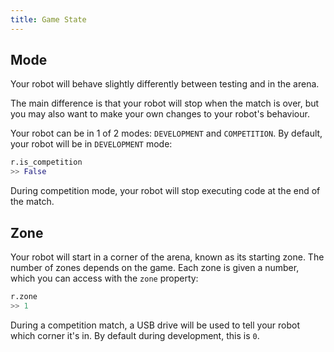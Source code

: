 ```yaml
---
title: Game State
---
```


## Mode

Your robot will behave slightly differently between testing and in the
arena.

The main difference is that your robot will stop when the match is over,
but you may also want to make your own changes to your robot's
behaviour.

Your robot can be in 1 of 2 modes: `DEVELOPMENT` and `COMPETITION`. By
default, your robot will be in `DEVELOPMENT` mode:

``` python
r.is_competition
>> False
```

During competition mode, your robot will stop executing code at the end
of the match.

## Zone

Your robot will start in a corner of the arena, known as its starting
zone. The number of zones depends on the game. Each zone is given a
number, which you can access with the `zone` property:

``` python
r.zone
>> 1
```

During a competition match, a USB drive will be used to tell your robot
which corner it's in. By default during development, this is `0`.
